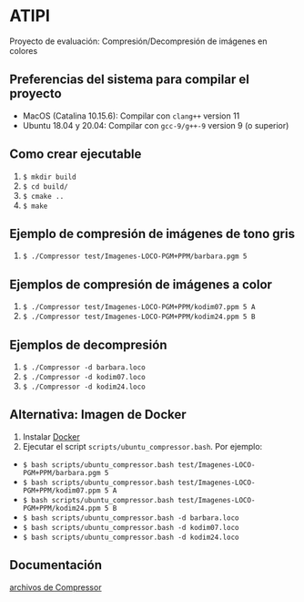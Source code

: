 # ATIPI
Proyecto de evaluación: Compresión/Decompresión de imágenes en colores

## Preferencias del sistema para compilar el proyecto
* MacOS (Catalina 10.15.6): Compilar con ```clang++``` version 11
* Ubuntu 18.04 y 20.04: Compilar con ```gcc-9/g++-9``` version 9 (o superior)

## Como crear ejecutable
1. ```$ mkdir build```
2. ```$ cd build/```
3. ```$ cmake ..```
4. ```$ make```

## Ejemplo de compresión de imágenes de tono gris
1. ```$ ./Compressor test/Imagenes-LOCO-PGM+PPM/barbara.pgm 5```

## Ejemplos de compresión de imágenes a color
1. ```$ ./Compressor test/Imagenes-LOCO-PGM+PPM/kodim07.ppm 5 A```
2. ```$ ./Compressor test/Imagenes-LOCO-PGM+PPM/kodim24.ppm 5 B```

## Ejemplos de decompresión
1. ```$ ./Compressor -d barbara.loco```
2. ```$ ./Compressor -d kodim07.loco```
3. ```$ ./Compressor -d kodim24.loco```

## Alternativa: Imagen de Docker
1. Instalar [Docker](https://docs.docker.com/get-docker/)
2. Ejecutar el script ```scripts/ubuntu_compressor.bash```. Por ejemplo:
* ```$ bash scripts/ubuntu_compressor.bash test/Imagenes-LOCO-PGM+PPM/barbara.pgm 5```
* ```$ bash scripts/ubuntu_compressor.bash test/Imagenes-LOCO-PGM+PPM/kodim07.ppm 5 A```
* ```$ bash scripts/ubuntu_compressor.bash test/Imagenes-LOCO-PGM+PPM/kodim24.ppm 5 B```
* ```$ bash scripts/ubuntu_compressor.bash -d barbara.loco```
* ```$ bash scripts/ubuntu_compressor.bash -d kodim07.loco```
* ```$ bash scripts/ubuntu_compressor.bash -d kodim24.loco```

## Documentación
[archivos de Compressor](./docs/index.html)